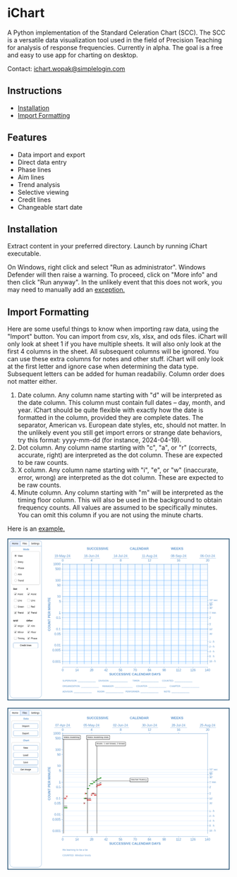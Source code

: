 # iChart

A Python implementation of the Standard Celeration Chart (SCC). The SCC is a versatile data visualization tool used in the field of Precision Teaching for analysis of response frequencies. Currently in alpha. The goal is a free and easy to use app for charting on desktop.

Contact: ichart.wopak@simplelogin.com<br>

## Instructions
- [Installation](#installation)
- [Import Formatting](#import-formatting)

## Features
- Data import and export
- Direct data entry
- Phase lines
- Aim lines
- Trend analysis
- Selective viewing
- Credit lines
- Changeable start date

## Installation

Extract content in your preferred directory. Launch by running iChart executable.

On Windows, right click and select "Run as administrator". Windows Defender will then raise a warning. To proceed, click on "More info" and then click "Run anyway". In the unlikely event that this does not work, you may need to manually add an [exception.]([https://support.microsoft.com/en-us/windows/add-an-exclusion-to-windows-security-811816c0-4dfd-af4a-47e4-c301afe13b26#:~:text=Go%20to%20Start%20%3E%20Settings%20%3E%20Update,%2C%20file%20types%2C%20or%20process](https://github.com/SJV-S/iChart/blob/main/example_data.csv))

## Import Formatting

Here are some useful things to know when importing raw data, using the "Import" button. You can import from csv, xls, xlsx, and ods files. iChart will only look at sheet 1 if you have multiple sheets. It will also only look at the first 4 columns in the sheet. All subsequent columns will be ignored. You can use these extra columns for notes and other stuff. iChart will only look at the first letter and ignore case when determining the data type. Subsequent letters can be added for human readabiliy. Column order does not matter either.

1) Date column. Any column name starting with "d" will be interpreted as the date column. This column must contain full dates – day, month, and year. iChart should be quite flexible with exactly how the date is formatted in the column, provided they are complete dates. The separator, American vs. European date styles, etc, should not matter. In the unlikely event you still get import errors or strange date behaviors, try this format: yyyy-mm-dd (for instance, 2024-04-19).
3) Dot column. Any column name starting with "c", "a", or "r" (corrects, accurate, right) are interpreted as the dot column. These are expected to be raw counts.
4) X column. Any column name starting with "i", "e", or "w" (inaccurate, error, wrong) are interpreted as the dot column. These are expected to be raw counts.
5) Minute column. Any column starting with "m" will be interpreted as the timing floor column. This will also be used in the background to obtain frequency counts. All values are assumed to be specifically minutes. You can omit this column if you are not using the minute charts.

Here is an [example.](https://github.com/SJV-S/iChart/blob/main/example_data.csv)


![Default Chart](Images/default_chart.png)

![Example Chart](Images/example_chart.png)

